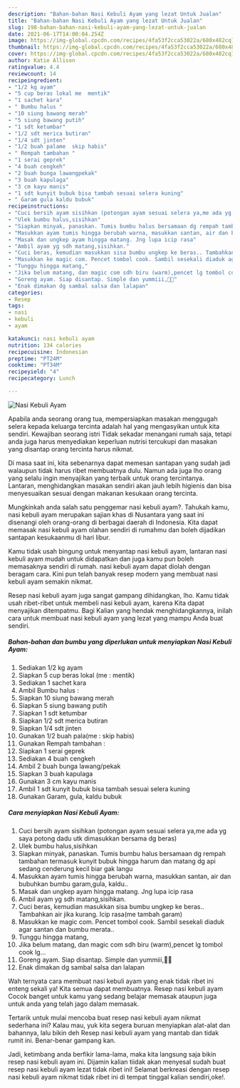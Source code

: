 ```yaml
---
description: "Bahan-bahan Nasi Kebuli Ayam yang lezat Untuk Jualan"
title: "Bahan-bahan Nasi Kebuli Ayam yang lezat Untuk Jualan"
slug: 198-bahan-bahan-nasi-kebuli-ayam-yang-lezat-untuk-jualan
date: 2021-06-17T14:00:04.254Z
image: https://img-global.cpcdn.com/recipes/4fa53f2cca53022a/680x482cq70/nasi-kebuli-ayam-foto-resep-utama.jpg
thumbnail: https://img-global.cpcdn.com/recipes/4fa53f2cca53022a/680x482cq70/nasi-kebuli-ayam-foto-resep-utama.jpg
cover: https://img-global.cpcdn.com/recipes/4fa53f2cca53022a/680x482cq70/nasi-kebuli-ayam-foto-resep-utama.jpg
author: Katie Allison
ratingvalue: 4.4
reviewcount: 14
recipeingredient:
- "1/2 kg ayam"
- "5 cup beras lokal me  mentik"
- "1 sachet kara"
- " Bumbu halus "
- "10 siung bawang merah"
- "5 siung bawang putih"
- "1 sdt ketumbar"
- "1/2 sdt merica butiran"
- "1/4 sdt jinten"
- "1/2 buah palame  skip habis"
- " Rempah tambahan "
- "1 serai geprek"
- "4 buah cengkeh"
- "2 buah bunga lawangpekak"
- "3 buah kapulaga"
- "3 cm kayu manis"
- "1 sdt kunyit bubuk bisa tambah sesuai selera kuning"
- " Garam gula kaldu bubuk"
recipeinstructions:
- "Cuci bersih ayam sisihkan (potongan ayam sesuai selera ya,me ada yg saya potong dadu utk dimasukkan bersama dg beras)"
- "Ulek bumbu halus,sisihkan"
- "Siapkan minyak, panaskan. Tumis bumbu halus bersamaan dg rempah tambahan termasuk kunyit bubuk hingga harum dan matang dg api sedang cenderung kecil biar gak langu"
- "Masukkan ayam tumis hingga berubah warna, masukkan santan, air dan bubuhkan bumbu garam,gula, kaldu.."
- "Masak dan ungkep ayam hingga matang. Jng lupa icip rasa"
- "Ambil ayam yg sdh matang,sisihkan."
- "Cuci beras, kemudian masukkan sisa bumbu ungkep ke beras.. Tambahkan air jika kurang. Icip rasa(me tambah garam)"
- "Masukkan ke magic com. Pencet tombol cook. Sambil sesekali diaduk agar santan dan bumbu merata.."
- "Tunggu hingga matang,"
- "Jika belum matang, dan magic com sdh biru (warm),pencet lg tombol cook lg..."
- "Goreng ayam. Siap disantap. Simple dan yummiii,🤤🤤"
- "Enak dimakan dg sambal salsa dan lalapan"
categories:
- Resep
tags:
- nasi
- kebuli
- ayam

katakunci: nasi kebuli ayam 
nutrition: 134 calories
recipecuisine: Indonesian
preptime: "PT24M"
cooktime: "PT34M"
recipeyield: "4"
recipecategory: Lunch

---
```



![Nasi Kebuli Ayam](https://img-global.cpcdn.com/recipes/4fa53f2cca53022a/680x482cq70/nasi-kebuli-ayam-foto-resep-utama.jpg)

Apabila anda seorang orang tua, mempersiapkan masakan menggugah selera kepada keluarga tercinta adalah hal yang mengasyikan untuk kita sendiri. Kewajiban seorang istri Tidak sekadar menangani rumah saja, tetapi anda juga harus menyediakan keperluan nutrisi tercukupi dan masakan yang disantap orang tercinta harus nikmat.

Di masa  saat ini, kita sebenarnya dapat memesan santapan yang sudah jadi walaupun tidak harus ribet membuatnya dulu. Namun ada juga lho orang yang selalu ingin menyajikan yang terbaik untuk orang tercintanya. Lantaran, menghidangkan masakan sendiri akan jauh lebih higienis dan bisa menyesuaikan sesuai dengan makanan kesukaan orang tercinta. 



Mungkinkah anda salah satu penggemar nasi kebuli ayam?. Tahukah kamu, nasi kebuli ayam merupakan sajian khas di Nusantara yang saat ini disenangi oleh orang-orang di berbagai daerah di Indonesia. Kita dapat memasak nasi kebuli ayam olahan sendiri di rumahmu dan boleh dijadikan santapan kesukaanmu di hari libur.

Kamu tidak usah bingung untuk menyantap nasi kebuli ayam, lantaran nasi kebuli ayam mudah untuk didapatkan dan juga kamu pun boleh memasaknya sendiri di rumah. nasi kebuli ayam dapat diolah dengan beragam cara. Kini pun telah banyak resep modern yang membuat nasi kebuli ayam semakin nikmat.

Resep nasi kebuli ayam juga sangat gampang dihidangkan, lho. Kamu tidak usah ribet-ribet untuk membeli nasi kebuli ayam, karena Kita dapat menyajikan ditempatmu. Bagi Kalian yang hendak menghidangkannya, inilah cara untuk membuat nasi kebuli ayam yang lezat yang mampu Anda buat sendiri.

<!--inarticleads1-->

##### Bahan-bahan dan bumbu yang diperlukan untuk menyiapkan Nasi Kebuli Ayam:

1. Sediakan 1/2 kg ayam
1. Siapkan 5 cup beras lokal (me : mentik)
1. Sediakan 1 sachet kara
1. Ambil  Bumbu halus :
1. Siapkan 10 siung bawang merah
1. Siapkan 5 siung bawang putih
1. Siapkan 1 sdt ketumbar
1. Siapkan 1/2 sdt merica butiran
1. Siapkan 1/4 sdt jinten
1. Gunakan 1/2 buah pala(me : skip habis)
1. Gunakan  Rempah tambahan :
1. Siapkan 1 serai geprek
1. Sediakan 4 buah cengkeh
1. Ambil 2 buah bunga lawang/pekak
1. Siapkan 3 buah kapulaga
1. Gunakan 3 cm kayu manis
1. Ambil 1 sdt kunyit bubuk bisa tambah sesuai selera kuning
1. Gunakan  Garam, gula, kaldu bubuk




<!--inarticleads2-->

##### Cara menyiapkan Nasi Kebuli Ayam:

1. Cuci bersih ayam sisihkan (potongan ayam sesuai selera ya,me ada yg saya potong dadu utk dimasukkan bersama dg beras)
1. Ulek bumbu halus,sisihkan
1. Siapkan minyak, panaskan. Tumis bumbu halus bersamaan dg rempah tambahan termasuk kunyit bubuk hingga harum dan matang dg api sedang cenderung kecil biar gak langu
1. Masukkan ayam tumis hingga berubah warna, masukkan santan, air dan bubuhkan bumbu garam,gula, kaldu..
1. Masak dan ungkep ayam hingga matang. Jng lupa icip rasa
1. Ambil ayam yg sdh matang,sisihkan.
1. Cuci beras, kemudian masukkan sisa bumbu ungkep ke beras.. Tambahkan air jika kurang. Icip rasa(me tambah garam)
1. Masukkan ke magic com. Pencet tombol cook. Sambil sesekali diaduk agar santan dan bumbu merata..
1. Tunggu hingga matang,
1. Jika belum matang, dan magic com sdh biru (warm),pencet lg tombol cook lg...
1. Goreng ayam. Siap disantap. Simple dan yummiii,🤤🤤
1. Enak dimakan dg sambal salsa dan lalapan




Wah ternyata cara membuat nasi kebuli ayam yang enak tidak ribet ini enteng sekali ya! Kita semua dapat membuatnya. Resep nasi kebuli ayam Cocok banget untuk kamu yang sedang belajar memasak ataupun juga untuk anda yang telah jago dalam memasak.

Tertarik untuk mulai mencoba buat resep nasi kebuli ayam nikmat sederhana ini? Kalau mau, yuk kita segera buruan menyiapkan alat-alat dan bahannya, lalu bikin deh Resep nasi kebuli ayam yang mantab dan tidak rumit ini. Benar-benar gampang kan. 

Jadi, ketimbang anda berfikir lama-lama, maka kita langsung saja bikin resep nasi kebuli ayam ini. Dijamin kalian tiidak akan menyesal sudah buat resep nasi kebuli ayam lezat tidak ribet ini! Selamat berkreasi dengan resep nasi kebuli ayam nikmat tidak ribet ini di tempat tinggal kalian sendiri,oke!.

